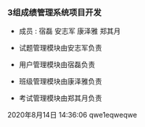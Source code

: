 ### 3组成绩管理系统项目开发

  * 成员 : 宿磊   安志军  康泽雅   郑其月

  * 试题管理模块由安志军负责
  * 用户管理模块由宿磊负责
  * 班级管理模块由康泽雅负责
  * 考试管理模块由郑其月负责

2020年8月14日 14:36:06 qwe1eqweqwe
  


